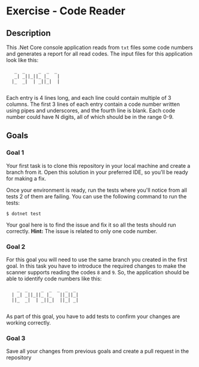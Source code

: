 # Exercise - Code Reader

## Description
This .Net Core console application reads from `txt` files some code numbers and generates a report for all read codes.
The input files for this application look like this:
```
   _  _     _  _  _ 
   _| _||_||_ |_   |
  |_  _|  | _||_|  | 
                    
```                           
Each entry is 4 lines long, and each line could contain multiple of 3 columns. The first 3 lines of each entry contain a code number written using pipes and underscores, and the fourth line is blank.
Each code number could have N digits, all of which should be in the range 0-9.

## Goals

### Goal 1
Your first task is to clone this repository in your local machine and create a branch from it. Open this solution in your preferred IDE, so you'll be ready for making a fix.

Once your environment is ready, run the tests where you'll notice from all tests 2 of them are failing. You can use the following command to run the tests:

    $ dotnet test
                             
Your goal here is to find the issue and fix it so all the tests should run correctly. 
**Hint:** The issue is related to only one code number.

### Goal 2
For this goal you will need to use the same branch you created in the first goal.
In this task you have to introduce the required changes to make the scanner supports reading the codes `8` and `9`.
So, the application should be able to identify code numbers like this: 
```
    _  _     _  _  _  _  _
  | _| _||_||_ |_   ||_||_|
  ||_  _|  | _||_|  ||_| _| 
                           
```
As part of this goal, you have to add tests to confirm your changes are working correctly.

### Goal 3
Save all your changes from previous goals and create a pull request in the repository 